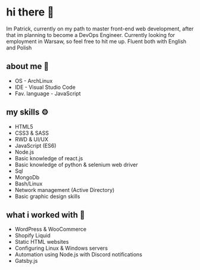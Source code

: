 # hi there 👋
Im Patrick, currently on my path to master front-end web development, after that im planning to become a DevOps Engineer. Currently looking for employment in Warsaw, so feel free to hit me up. Fluent both with English and Polish

## about me 👤
* OS - ArchLinux
* IDE - Visual Studio Code
* Fav. language - JavaScript

## my skills ⚙️
* HTML5
* CSS3 & SASS
* RWD & UI/UX
* JavaScript (ES6)
* Node.js
* Basic knowledge of react.js
* Basic knowledge of python & selenium web driver
* Sql
* MongoDb
* Bash/Linux
* Network management (Active Directory)
* Basic graphic design skills

## what i worked with 🤝
* WordPress & WooCommerce
* Shopify Liquid
* Static HTML websites
* Configuring Linux & Windows servers
* Automation using Node.js with Discord notifications
* Gatsby.js

